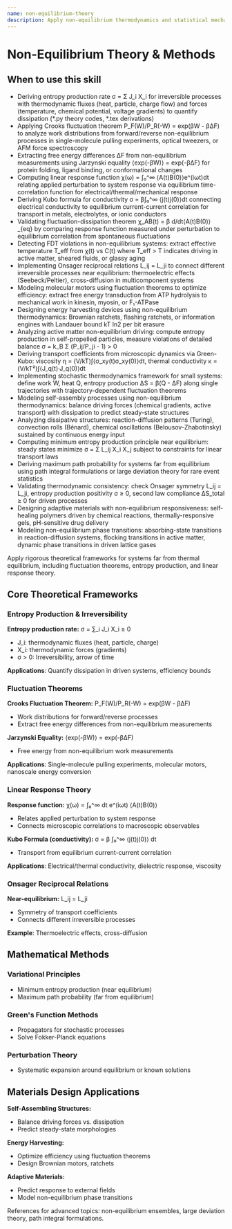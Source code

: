 ```yaml
---
name: non-equilibrium-theory
description: Apply non-equilibrium thermodynamics and statistical mechanics frameworks including fluctuation theorems (Crooks P_F(W)/P_R(-W) = exp(βW - β∆F) relating forward/reverse work distributions, Jarzynski equality ⟨exp(-βW)⟩ = exp(-β∆F) extracting free energy from non-equilibrium measurements), entropy production rate σ = Σ J_i X_i ≥ 0 quantifying irreversibility with thermodynamic fluxes J_i and forces X_i, linear response theory connecting response function χ(ω) = ∫₀^∞ ⟨A(t)B(0)⟩e^(iωt)dt to equilibrium correlations with Kubo formula σ = β∫⟨j(t)j(0)⟩dt for conductivity, fluctuation-dissipation theorem χ_AB(t) = β d/dt⟨A(t)B(0)⟩_{eq} relating equilibrium fluctuations to linear response with violations T_eff > T in non-equilibrium systems, and Onsager reciprocal relations L_ij = L_ji for near-equilibrium transport symmetry. Use when modeling irreversible processes (diffusion, heat conduction, chemical reactions), analyzing driven systems (molecular motors, active matter, sheared fluids), deriving transport laws (viscosity, conductivity, thermal conductivity) from microscopic correlation functions via Green-Kubo relations, validating thermodynamic consistency, or designing efficient non-equilibrium processes (energy harvesting, self-assembly, adaptive materials) for materials far from thermal equilibrium.
---
```


# Non-Equilibrium Theory & Methods

## When to use this skill

- Deriving entropy production rate σ = Σ J_i X_i for irreversible processes with thermodynamic fluxes (heat, particle, charge flow) and forces (temperature, chemical potential, voltage gradients) to quantify dissipation (*.py theory codes, *.tex derivations)
- Applying Crooks fluctuation theorem P_F(W)/P_R(-W) = exp(βW - β∆F) to analyze work distributions from forward/reverse non-equilibrium processes in single-molecule pulling experiments, optical tweezers, or AFM force spectroscopy
- Extracting free energy differences ∆F from non-equilibrium measurements using Jarzynski equality ⟨exp(-βW)⟩ = exp(-β∆F) for protein folding, ligand binding, or conformational changes
- Computing linear response function χ(ω) = ∫₀^∞ ⟨A(t)B(0)⟩e^(iωt)dt relating applied perturbation to system response via equilibrium time-correlation function for electrical/thermal/mechanical response
- Deriving Kubo formula for conductivity σ = β∫₀^∞ ⟨j(t)j(0)⟩dt connecting electrical conductivity to equilibrium current-current correlation for transport in metals, electrolytes, or ionic conductors
- Validating fluctuation-dissipation theorem χ_AB(t) = β d/dt⟨A(t)B(0)⟩_{eq} by comparing response function measured under perturbation to equilibrium correlation from spontaneous fluctuations
- Detecting FDT violations in non-equilibrium systems: extract effective temperature T_eff from χ(t) vs C(t) where T_eff > T indicates driving in active matter, sheared fluids, or glassy aging
- Implementing Onsager reciprocal relations L_ij = L_ji to connect different irreversible processes near equilibrium: thermoelectric effects (Seebeck/Peltier), cross-diffusion in multicomponent systems
- Modeling molecular motors using fluctuation theorems to optimize efficiency: extract free energy transduction from ATP hydrolysis to mechanical work in kinesin, myosin, or F₁-ATPase
- Designing energy harvesting devices using non-equilibrium thermodynamics: Brownian ratchets, flashing ratchets, or information engines with Landauer bound kT ln2 per bit erasure
- Analyzing active matter non-equilibrium driving: compute entropy production in self-propelled particles, measure violations of detailed balance σ = k_B Σ (P_ij/P_ji - 1) > 0
- Deriving transport coefficients from microscopic dynamics via Green-Kubo: viscosity η = (V/kT)∫⟨σ_xy(t)σ_xy(0)⟩dt, thermal conductivity κ = (V/kT²)∫⟨J_q(t)·J_q(0)⟩dt
- Implementing stochastic thermodynamics framework for small systems: define work W, heat Q, entropy production ∆S = β(Q - ∆F) along single trajectories with trajectory-dependent fluctuation theorems
- Modeling self-assembly processes using non-equilibrium thermodynamics: balance driving forces (chemical gradients, active transport) with dissipation to predict steady-state structures
- Analyzing dissipative structures: reaction-diffusion patterns (Turing), convection rolls (Bénard), chemical oscillations (Belousov-Zhabotinsky) sustained by continuous energy input
- Computing minimum entropy production principle near equilibrium: steady states minimize σ = Σ L_ij X_i X_j subject to constraints for linear transport laws
- Deriving maximum path probability for systems far from equilibrium using path integral formulations or large deviation theory for rare event statistics
- Validating thermodynamic consistency: check Onsager symmetry L_ij = L_ji, entropy production positivity σ ≥ 0, second law compliance ∆S_total ≥ 0 for driven processes
- Designing adaptive materials with non-equilibrium responsiveness: self-healing polymers driven by chemical reactions, thermally-responsive gels, pH-sensitive drug delivery
- Modeling non-equilibrium phase transitions: absorbing-state transitions in reaction-diffusion systems, flocking transitions in active matter, dynamic phase transitions in driven lattice gases

Apply rigorous theoretical frameworks for systems far from thermal equilibrium, including fluctuation theorems, entropy production, and linear response theory.

## Core Theoretical Frameworks

### Entropy Production & Irreversibility

**Entropy production rate:**
σ = ∑_i J_i X_i ≥ 0
- J_i: thermodynamic fluxes (heat, particle, charge)
- X_i: thermodynamic forces (gradients)
- σ > 0: Irreversibility, arrow of time

**Applications**: Quantify dissipation in driven systems, efficiency bounds

### Fluctuation Theorems

**Crooks Fluctuation Theorem:**
P_F(W)/P_R(-W) = exp(βW - β∆F)
- Work distributions for forward/reverse processes
- Extract free energy differences from non-equilibrium measurements

**Jarzynski Equality:**
⟨exp(-βW)⟩ = exp(-β∆F)
- Free energy from non-equilibrium work measurements

**Applications**: Single-molecule pulling experiments, molecular motors, nanoscale energy conversion

### Linear Response Theory

**Response function:**
χ(ω) = ∫₀^∞ dt e^(iωt) ⟨A(t)B(0)⟩
- Relates applied perturbation to system response
- Connects microscopic correlations to macroscopic observables

**Kubo Formula (conductivity):**
σ = β ∫₀^∞ ⟨j(t)j(0)⟩ dt
- Transport from equilibrium current-current correlation

**Applications**: Electrical/thermal conductivity, dielectric response, viscosity

### Onsager Reciprocal Relations

**Near-equilibrium:** L_ij = L_ji
- Symmetry of transport coefficients
- Connects different irreversible processes

**Example**: Thermoelectric effects, cross-diffusion

## Mathematical Methods

### Variational Principles
- Minimum entropy production (near equilibrium)
- Maximum path probability (far from equilibrium)

### Green's Function Methods
- Propagators for stochastic processes
- Solve Fokker-Planck equations

### Perturbation Theory
- Systematic expansion around equilibrium or known solutions

## Materials Design Applications

**Self-Assembling Structures:**
- Balance driving forces vs. dissipation
- Predict steady-state morphologies

**Energy Harvesting:**
- Optimize efficiency using fluctuation theorems
- Design Brownian motors, ratchets

**Adaptive Materials:**
- Predict response to external fields
- Model non-equilibrium phase transitions

References for advanced topics: non-equilibrium ensembles, large deviation theory, path integral formulations.
